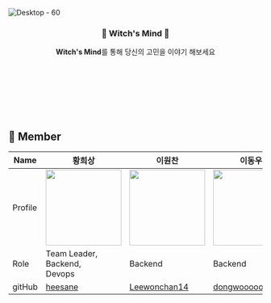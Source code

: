 
![Desktop - 60](https://github.com/2023SVBootcamp-Team-H/.github/assets/97724189/4513b60d-38bc-4a62-aa35-d693cb525fbb)

<div align = "center">

<h3>🔮 Witch's Mind 🔮</h3>

**Witch's Mind**를 통해 당신의 고민을 이야기 해보세요 <br> <br> <br>

</div>

<br>
<br>
<br>
<br>


## 🧞 Member
| Name    |  황희상  |  이원찬   | 이동우  |  강민아  | 윤솔휘  | 
| ------- | -------| ---------| ----- | -------- | -------- | 
| Profile | <img width="150px" src="https://avatars.githubusercontent.com/u/93089183?v=4">    | <img width="150px" src="https://avatars.githubusercontent.com/u/105588857?v=4" />  | <img width="150px" src="https://avatars.githubusercontent.com/u/137749703?v=4"/>    | <img width="150px" src="https://avatars.githubusercontent.com/u/97724189?v=4"/>  |<img width="150px" src="https://avatars.githubusercontent.com/u/127522157?v=4"/>  |
| Role    | Team Leader, <br> Backend, <br> Devops | Backend  | Backend | Frontend, <br> Design | Frontend, <br> Design |
| gitHub  | [heesane](https://github.com/heesane) | [Leewonchan14](https://github.com/Leewonchan14)   | [dongwooooooo](https://github.com/dongwooooooo)    |  [mineii](https://github.com/mineii) | [sori830](https://github.com/sori830) | 
